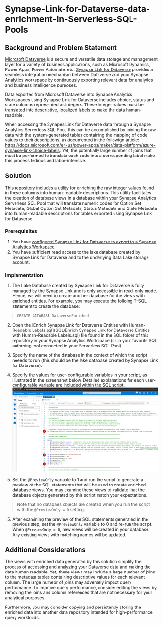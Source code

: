 # Synapse-Link-for-Dataverse-data-enrichment-in-Serverless-SQL-Pools


## Background and Problem Statement
[Microsoft Dataverse](https://docs.microsoft.com/en-us/power-apps/maker/data-platform/data-platform-intro) is a secure and versatile data storage and management layer for a variety of business applications, such as Microsoft Dynamics, Power Apps, Power Automate, etc. [Synapse Link for Dataverse](https://docs.microsoft.com/en-us/power-apps/maker/data-platform/export-to-data-lake) provides a seamless integration mechanism between Dataverse and your Synapse Analytics workspace by continuously exporting relevant data for analytics and business intelligence purposes.

Data exported from Microsoft Dataverse into Synapse Analytics Workspaces using Synapse Link for Dataverse includes choice, status and state columns represented as integers. These integer values must be translated into descriptive, localized labels to make the data human-readable. 

When accessing the Synapes Link for Dataverse data through a Synapse Analytics Serverless SQL Pool, this can be accomplished by joining the raw data with the system-generated tables containing the mapping of code values to their descriptions, as documented in the followign article: https://docs.microsoft.com/en-us/power-apps/maker/data-platform/azure-synapse-link-choice-labels. Yet, the potentially large number of joins that must be performed to translate each code into a corresponding label make this process tedious and labor-intensive.

## Solution
This repository includes a utility for enriching the raw integer values found in these columns into human-readable descriptions. This utility facilitates the creation of database views in a database within your Synapse Analytics Serverless SQL Pool that will translate numeric codes for Option Set Metadata, Global Option Set Metadata, Status Metadata and State Metadata into human-readable descriptions for tables exported using Synapse Link for Dataverse.

### Prerequisites
1. You have [configured Synapse Link for Dataverse to export to a Synapse Analytics Workspace](https://docs.microsoft.com/en-us/power-apps/maker/data-platform/azure-synapse-link-synapse)
2. You have sufficient read access to the lake database created by Synapse Link for Dataverse and to the underlying Data Lake storage account.

### Implementation
1. The Lake Database created by Synapse Link for Dataverse is fully managed by the Synapse Link and is only accessible in read-only mode. Hence, we will need to create another database for the views with enriched entities. 
For example, you may execute the folloing T-SQL statement to create the database: 
>`CREATE DATABASE DataverseEnriched`

2. Open the [Enrich Synapse Link for Dataverse Entities with Human-Readable Labels.sql](SQL\Enrich Synapse Link for Dataverse Entities with Human-Readable Labels.sql) file found in the SQL folder of this repository in your Synapse Analytics Workspace (or in your favorite SQL authroing tool connected to your Serverless SQL Pool). 

3. Specify the name of the database in the context of which the script neeeds to run (this should be the lake database created by Synapse Link for Dataverse).

4. Specify the values for user-configurable variables in your script, as illustrated in the screenshot below. Detailed explanations for each user-configurable variable are included within the SQL script.
![Screenshot of the configured script](Images\ConfigureScript.png)

5. Set the `@PreviewOnly` variable to 1 and run the script to generate a preview of the SQL statements that will be used to create enriched database views. You may examine these views to validate that the database objects generated by this script match your expectations. 
> Note that no databaes objects are created when you run the script with the `@PreviewOnly = 0` setting.

5. After examining the preview of the SQL statements generated in the previous step, set the  `@PreviewOnly` variable to 0 and re-run the script. When `@PreviewOnly = 0`, new views will be created in your database. Any existing views with matching names will be updated.

## Additional Considerations
The views with enriched data generated by this solution simplify the process of accessing and analyzing your Dataverse data and making the data human readable. Yet, these views may include a large number of joins to the metadata tables containing descriptive values for each relevant column. The large numebr of joins may adversely impact query performance. To improve query performance, consider editing the views by removing the joins and column references that are not necessary for your analytical purposes. 

Furthermore, you may consider copying and persistently storing the enriched data into another data repository intended for high-performance query workloads.